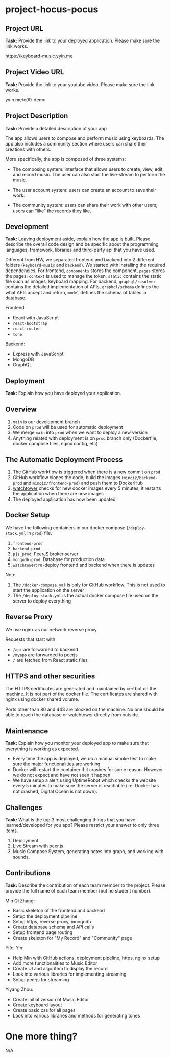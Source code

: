 # project-hocus-pocus

## Project URL
**Task:** Provide the link to your deployed application. Please make sure the link works.

https://keyboard-music.yyin.me

## Project Video URL

**Task:** Provide the link to your youtube video. Please make sure the link works.

yyin.me/c09-demo

## Project Description

**Task:** Provide a detailed description of your app

The app allows users to compose and perform music using keyboards. The app also includes a community section where users can share their creations with others.

More specifically, the app is composed of three systems:

* The composing system: interface that allows users to create, view, edit, and record music. The user can also start the live-stream to perform the music.

* The user account system: users can create an account to save their work.

* The community system: users can share their work with other users; users can “like” the records they like.

## Development

**Task:** Leaving deployment aside, explain how the app is built. Please describe the overall code design and be specific about the programming languages, framework, libraries and third-party api that you have used.

Different from HW, we separated frontend and backend into 2 different folders (`keyboard-music` and `backend`). We started with installing the required dependencies. 
For frontend, `components` stores the component, `pages` stores the pages, `context` is used to manage the token, `static` contains the static file such as images, keyboard mapping.
For backend, `graphql/resolver` contains the detailed implementation of APIs, `graphql/schema` defines the what APIs accept and return, `model` defines the schema of tables in database.

Frontend:
- React with JavaScript
- `react-bootstrap`
- `react-router`
- `tone`

Backend:
- Express with JavaScript
- MongoDB
- GraphQL


## Deployment
**Task:** Explain how you have deployed your application.
## Overview
1. `main` is our development branch
2. Code on `prod` will be used for automatic deployment
3. We merge `main` into `prod` when we want to deploy a new version
4. Anything related with deployment is on `prod` branch only (Dockerfile, docker compose files, nginx config, etc)

## The Automatic Deployment Process
1. The GitHub workflow is triggered when there is a new commit on `prod`
2. GitHub workflow clones the code, build the images (`minqiz/backend-prod` and `minqiz/frontend-prod`) and push them to DockerHub
3. [watchtower](containrrr.dev/watchtower/) checks for new docker images every 5 minutes; it restarts the application when there are new images
4. The deployed application has now been updated

## Docker Setup
We have the following containers in our docker compose (`/deploy-stack.yml` in `prod`) file.
1. `frontend-prod`
2. `backend-prod`
3. `pjs_prod`: PeerJS broker server
4. `mongodb-prod`: Database for production data
5. `watchtower`: re-deploy frontend and backend when there is updates

Note
1. The `/docker-compose.yml` is only for GitHub workflow. This is not used to start the application on the server
2. The `/deploy-stack.yml` is the actual docker compose file used on the server to deploy everything

## Reverse Proxy
We use nginx as our network reverse proxy.

Requests that start with
- `/api` are forwarded to backend
- `/myapp` are forwarded to peerjs
- `/` are fetched from React static files

## HTTPS and other securities
The HTTPS certificates are generated and maintained by certbot on the machine. It is not part of the docker file. The certificates are shared with nginx using docker shared volume.

Ports other than 80 and 443 are blocked on the machine. No one should be able to reach the database or watchtower directly from outside.

## Maintenance
**Task:** Explain how you monitor your deployed app to make sure that everything is working as expected.

- Every time the app is deployed, we do a manual smoke test to make sure the major functionalities are working.
- Docker will restart the container if it crashes for some reason. However we do not expect and have not seen it happen.
- We have setup a alert using UptimeRobot which checks the website every 5 minutes to make sure the server is reachable (i.e. Docker has not crashed, Digital Ocean is not down).


## Challenges

**Task:** What is the top 3 most challenging things that you have learned/developed for you app? Please restrict your answer to only three items.

1. Deployment
2. Live Stream with peer.js
3. Music Compose System, generating notes into graph, and working with sounds.

## Contributions
**Task:** Describe the contribution of each team member to the project. Please provide the full name of each team member (but no student number).

Min Qi Zhang:
- Basic skeleton of the frontend and backend
- Setup the deployment pipeline
- Setup https, reverse proxy, mongodb
- Create database schema and API calls
- Setup frontend page routing
- Create skeleton for "My Record" and "Community" page

Yifei Yin:
- Help Min with GitHub actions, deployment pipeline, https, nginx setup
- Add more functionalities to Music Editor
- Create UI and algorithm to display the record
- Look into various libraries for implementing streaming
- Setup peerjs for streaming

Yiyang Zhou:
- Create initial version of Music Editor
- Create keyboard layout
- Create basic css for all pages
- Look into various libraries and methods for generating tones


# One more thing?

N/A

